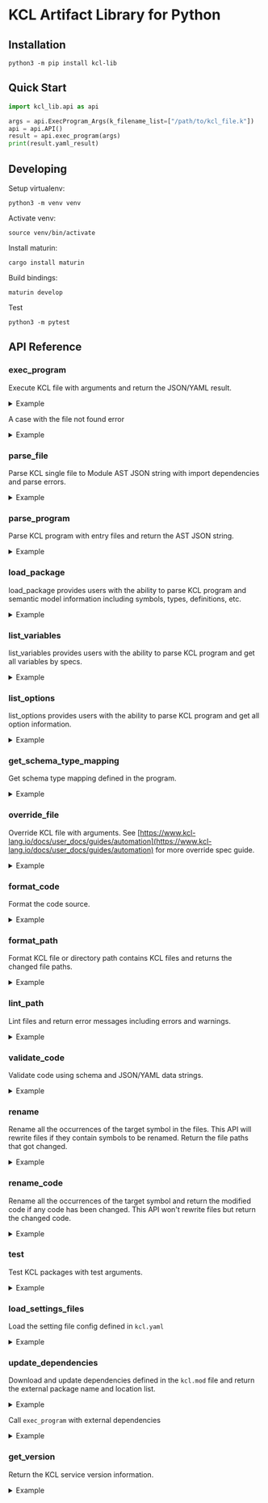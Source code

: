 # KCL Artifact Library for Python

## Installation

```shell
python3 -m pip install kcl-lib
```

## Quick Start

```python
import kcl_lib.api as api

args = api.ExecProgram_Args(k_filename_list=["/path/to/kcl_file.k"])
api = api.API()
result = api.exec_program(args)
print(result.yaml_result)
```

## Developing

Setup virtualenv:

```shell
python3 -m venv venv
```

Activate venv:

```shell
source venv/bin/activate
```

Install maturin:

```shell
cargo install maturin
```

Build bindings:

```shell
maturin develop
```

Test

```shell
python3 -m pytest
```

## API Reference

### exec_program

Execute KCL file with arguments and return the JSON/YAML result.

<details><summary>Example</summary>
<p>

The content of `schema.k` is

```python
schema AppConfig:
    replicas: int

app: AppConfig {
    replicas: 2
}
```

Python Code

```python
import kcl_lib.api as api

args = api.ExecProgram_Args(k_filename_list=["schema.k"])
api = api.API()
result = api.exec_program(args)
assert result.yaml_result == "app:\n  replicas: 2"
```

</p>
</details>

A case with the file not found error

<details><summary>Example</summary>
<p>

```python
import kcl_lib.api as api

try:
    args = api.ExecProgram_Args(k_filename_list=["file_not_found"])
    api = api.API()
    result = api.exec_program(args)
    assert False
except Exception as err:
    assert "Cannot find the kcl file" in str(err)
```

</p>
</details>

### parse_file

Parse KCL single file to Module AST JSON string with import dependencies and parse errors.

<details><summary>Example</summary>
<p>

The content of `schema.k` is

```python
schema AppConfig:
    replicas: int

app: AppConfig {
    replicas: 2
}
```

Python Code

```python
import kcl_lib.api as api

args = api.ParseParseFile_Args(path=TEST_FILE)
api = api.API()
result = api.parse_file(args)
```

</p>
</details>

### parse_program

Parse KCL program with entry files and return the AST JSON string.

<details><summary>Example</summary>
<p>

The content of `schema.k` is

```python
schema AppConfig:
    replicas: int

app: AppConfig {
    replicas: 2
}
```

Python Code

```python
import kcl_lib.api as api

args = api.ParseProgram_Args(paths=["schema.k"])
api = api.API()
result = api.parse_program(args)
assert len(result.paths) == 1
assert len(result.errors) == 0
```

</p>
</details>

### load_package

load_package provides users with the ability to parse KCL program and semantic model information including symbols, types, definitions, etc.

<details><summary>Example</summary>
<p>

The content of `schema.k` is

```python
schema AppConfig:
    replicas: int

app: AppConfig {
    replicas: 2
}
```

Python Code

```python
import kcl_lib.api as api

args = api.LoadPackage_Args(
    parse_args=api.ParseProgram_Args(paths=["schema.k"]), resolve_ast=True
)
api = api.API()
result = api.load_package(args)
assert list(result.symbols.values())[0].ty.schema_name == "AppConfig"
```

</p>
</details>

### list_variables

list_variables provides users with the ability to parse KCL program and get all variables by specs.

<details><summary>Example</summary>
<p>

The content of `schema.k` is

```python
schema AppConfig:
    replicas: int

app: AppConfig {
    replicas: 2
}
```

Python Code

```python
import kcl_lib.api as api

args = api.ListVariables_Args(files=[TEST_FILE])
api = api.API()
result = api.list_variables(args)
```

</p>
</details>

### list_options

list_options provides users with the ability to parse KCL program and get all option information.

<details><summary>Example</summary>
<p>

The content of `options.k` is

```python
a = option("key1")
b = option("key2", required=True)
c = {
    metadata.key = option("metadata-key")
}
```

Python Code

```python
import kcl_lib.api as api

args = api.ParseProgram_Args(paths=["options.k"])
api = api.API()
result = api.list_options(args)
assert len(result.options) == 3
assert result.options[0].name == "key1"
assert result.options[1].name == "key2"
assert result.options[2].name == "metadata-key"
```

</p>
</details>

### get_schema_type_mapping

Get schema type mapping defined in the program.

<details><summary>Example</summary>
<p>

The content of `schema.k` is

```python
schema AppConfig:
    replicas: int

app: AppConfig {
    replicas: 2
}
```

Python Code

```python
import kcl_lib.api as api

exec_args = api.ExecProgram_Args(k_filename_list=["schema.k"])
args = api.GetSchemaTypeMapping_Args(exec_args=exec_args)
api = api.API()
result = api.get_schema_type_mapping(args)
assert result.schema_type_mapping["app"].properties["replicas"].type == "int"
```

</p>
</details>

### override_file

Override KCL file with arguments. See [https://www.kcl-lang.io/docs/user_docs/guides/automation](https://www.kcl-lang.io/docs/user_docs/guides/automation) for more override spec guide.

<details><summary>Example</summary>
<p>

The content of `main.k` is

```python
a = 1
b = {
    "a": 1
    "b": 2
}
```

Python Code

```python
import kcl_lib.api as api
import pathlib

test_file = "main.k"
args = api.OverrideFile_Args(
    file=test_file,
    specs=["b.a=2"],
)
api = api.API()
result = api.override_file(args)
assert len(result.parse_errors) == 0
assert result.result == True
assert pathlib.Path(test_file).read_text() == """\
a = 1
b = {
    "a": 2
    "b": 2
}
"""
```

</p>
</details>

### format_code

Format the code source.

<details><summary>Example</summary>
<p>

Python Code

```python
import kcl_lib.api as api

source_code = """\
schema Person:
    name:   str
    age:    int

    check:
        0 <   age <   120
"""
args = api.FormatCode_Args(source=source_code)
api_instance = api.API()
result = api_instance.format_code(args)
assert (
    result.formatted.decode()
    == """\
schema Person:
    name: str
    age: int

    check:
        0 < age < 120

"""
    )
```

</p>
</details>

### format_path

Format KCL file or directory path contains KCL files and returns the changed file paths.

<details><summary>Example</summary>
<p>

The content of `format_path.k` is

```python
schema Person:
    name:   str
    age:    int

    check:
        0 <   age <   120
```

Python Code

```python
import kcl_lib.api as api

args = api.FormatPath_Args(path="format_path.k")
api_instance = api.API()
result = api_instance.format_path(args)
print(result)
```

</p>
</details>

### lint_path

Lint files and return error messages including errors and warnings.

<details><summary>Example</summary>
<p>

The content of `lint_path.k` is

```python
import math

a = 1
```

Python Code

```python
import kcl_lib.api as api

args = api.LintPath_Args(paths=["lint_path.k"])
api_instance = api.API()
result = api_instance.lint_path(args)
```

</p>
</details>

### validate_code

Validate code using schema and JSON/YAML data strings.

<details><summary>Example</summary>
<p>

Python Code

```python
import kcl_lib.api as api

code = """\
schema Person:
    name: str
    age: int

    check:
        0 < age < 120
"""
data = '{"name": "Alice", "age": 10}'
args = api.ValidateCode_Args(code=code, data=data, format="json")
api_instance = api.API()
result = api_instance.validate_code(args)
assert result.success == True
assert result.err_message == ""
```

</p>
</details>

### rename

Rename all the occurrences of the target symbol in the files. This API will rewrite files if they contain symbols to be renamed. Return the file paths that got changed.

<details><summary>Example</summary>
<p>

The content of `main.k` is

```python
a = 1
b = a
```

Python Code

```python
import kcl_lib.api as api

args = api.Rename_Args(
    package_root=".",
    symbol_path="a",
    file_paths=["main.k"],
    new_name="a2",
)
api_instance = api.API()
result = api_instance.rename(args)
```

</p>
</details>

### rename_code

Rename all the occurrences of the target symbol and return the modified code if any code has been changed. This API won't rewrite files but return the changed code.

<details><summary>Example</summary>
<p>

Python Code

```python
import kcl_lib.api as api

args = api.RenameCode_Args(
    package_root="/mock/path",
    symbol_path="a",
    source_codes={"/mock/path/main.k": "a = 1\nb = a"},
    new_name="a2",
)
api_instance = api.API()
result = api_instance.rename_code(args)
assert result.changed_codes["/mock/path/main.k"] == "a2 = 1\nb = a2"
```

</p>
</details>

### test

Test KCL packages with test arguments.

<details><summary>Example</summary>
<p>

Python Code

```python
import kcl_lib.api as api
args = api.Test_Args(
    pkg_list=["path/to/testing/pkg/..."],
)
api_instance = api.API()
result = api_instance.test(args)
```

</p>
</details>

### load_settings_files

Load the setting file config defined in `kcl.yaml`

<details><summary>Example</summary>
<p>

The content of `kcl.yaml` is

```yaml
kcl_cli_configs:
  strict_range_check: true
kcl_options:
  - key: key
    value: value
```

Python Code

```python
import kcl_lib.api as api

args = api.LoadSettingsFiles_Args(
    work_dir=".", files=["kcl.yaml"]
)
api_instance = api.API()
result = api_instance.load_settings_files(args)
assert result.kcl_cli_configs.files == []
assert result.kcl_cli_configs.strict_range_check == True
assert (
    result.kcl_options[0].key == "key" and result.kcl_options[0].value == '"value"'
)
```

</p>
</details>

### update_dependencies

Download and update dependencies defined in the `kcl.mod` file and return the external package name and location list.

<details><summary>Example</summary>
<p>

The content of `module/kcl.mod` is

```yaml
[package]
name = "mod_update"
edition = "0.0.1"
version = "0.0.1"

[dependencies]
helloworld = { oci = "oci://ghcr.io/kcl-lang/helloworld", tag = "0.1.0" }
flask = { git = "https://github.com/kcl-lang/flask-demo-kcl-manifests", commit = "ade147b" }
```

Python Code

```python
import kcl_lib.api as api

args = api.UpdateDependencies_Args(
    manifest_path="module"
)
api_instance = api.API()
result = api_instance.update_dependencies(args)
pkg_names = [pkg.pkg_name for pkg in result.external_pkgs]
assert len(pkg_names) == 2
assert "helloworld" in pkg_names
assert "flask" in pkg_names
```

</p>
</details>

Call `exec_program` with external dependencies

<details><summary>Example</summary>
<p>

The content of `module/kcl.mod` is

```yaml
[package]
name = "mod_update"
edition = "0.0.1"
version = "0.0.1"

[dependencies]
helloworld = { oci = "oci://ghcr.io/kcl-lang/helloworld", tag = "0.1.0" }
flask = { git = "https://github.com/kcl-lang/flask-demo-kcl-manifests", commit = "ade147b" }
```

The content of `module/main.k` is

```python
import helloworld
import flask

a = helloworld.The_first_kcl_program
```

Python Code

```python
import kcl_lib.api as api

args = api.UpdateDependencies_Args(
    manifest_path="module"
)
api_instance = api.API()
result = api_instance.update_dependencies(args)
exec_args = api.ExecProgram_Args(
    k_filename_list=["module/main.k"],
    external_pkgs=result.external_pkgs,
)
result = api_instance.exec_program(exec_args)
assert result.yaml_result == "a: Hello World!"
```

</p>
</details>

### get_version

Return the KCL service version information.

<details><summary>Example</summary>
<p>

Python Code

```python
import kcl_lib.api as api

api_instance = api.API()
result = api_instance.get_version()
print(result.version_info)
```

</p>
</details>
